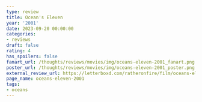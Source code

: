 ```yaml
---
type: review
title: Ocean's Eleven
year: '2001'
date: 2023-09-20 00:00:00
categories:
- reviews
draft: false
rating: 4
has_spoilers: false
fanart_url: /thoughts/reviews/movies/img/oceans-eleven-2001_fanart.png
poster_url: /thoughts/reviews/movies/img/oceans-eleven-2001_poster.png
external_review_url: https://letterboxd.com/ratheronfire/film/oceans-eleven-2001/
page_name: oceans-eleven-2001
tags:
- oceans
---
```


